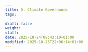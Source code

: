 ```yaml
---
title: 5. Climate Governance
tags:
  - 
draft: false
weight:
staff:
date: 2025-10-24T08:43:10+01:00
modified: 2025-10-25T22:06:14+01:00
---
```

